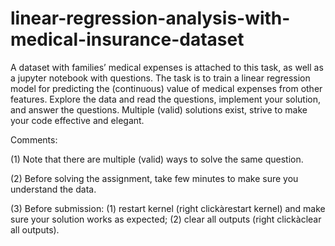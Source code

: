 # linear-regression-analysis-with-medical-insurance-dataset

A dataset with families’ medical expenses is attached to this task, as well as a jupyter notebook with questions. The task is to train a linear regression model for predicting the (continuous) value of medical expenses from other features. Explore the data and read the questions, implement your solution, and answer the questions. Multiple (valid) solutions exist, strive to make your code effective and elegant.


Comments:


(1) Note that there are multiple (valid) ways to solve the same question.

(2) Before solving the assignment, take few minutes to make sure you understand the data.

(3) Before submission: (1) restart kernel (right clickàrestart kernel) and make sure your solution works as expected; (2) clear all outputs (right clickàclear all outputs).
